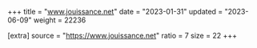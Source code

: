 +++
title = "www.jouissance.net"
date = "2023-01-31"
updated = "2023-06-09"
weight = 22236

[extra]
source = "https://www.jouissance.net"
ratio = 7
size = 22
+++

